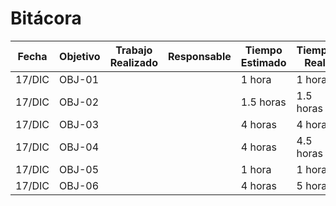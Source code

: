 
# Bitácora

| Fecha  | Objetivo  | Trabajo Realizado | Responsable | Tiempo Estimado | Tiempo Real |
|--------|-----------|-------------------|-------------|-----------------|-------------|
| 17/DIC | OBJ-01    |       |        | 1 hora  | 1 horas |
| 17/DIC  | OBJ-02    |        |        | 1.5 horas  | 1.5 horas |
| 17/DIC  | OBJ-03    |        |       | 4 horas |4 horas |
| 17/DIC  | OBJ-04    |       |       | 4 horas  | 4.5 horas |
| 17/DIC  | OBJ-05    |       |       | 1 hora | 1 hora |
| 17/DIC  | OBJ-06    |       |       | 4 horas | 5 horas |

